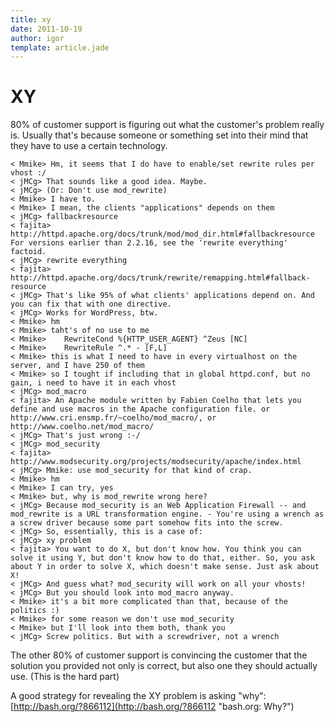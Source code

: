 ```yaml
---
title: xy
date: 2011-10-19
author: igor
template: article.jade
---
```


# XY

80% of customer support is figuring out what the customer's problem really is.
Usually that's because someone or something set into their mind that they have to use a certain technology.

```plain
< Mmike> Hm, it seems that I do have to enable/set rewrite rules per vhost :/
< jMCg> That sounds like a good idea. Maybe.
< jMCg> (Or: Don't use mod_rewrite)
< Mmike> I have to.
< Mmike> I mean, the clients "applications" depends on them
< jMCg> fallbackresource
< fajita> http://httpd.apache.org/docs/trunk/mod/mod_dir.html#fallbackresource For versions earlier than 2.2.16, see the 'rewrite everything' factoid.
< jMCg> rewrite everything
< fajita> http://httpd.apache.org/docs/trunk/rewrite/remapping.html#fallback-resource
< jMCg> That's like 95% of what clients' applications depend on. And you can fix that with one directive.
< jMCg> Works for WordPress, btw.
< Mmike> hm
< Mmike> taht's of no use to me
< Mmike>    RewriteCond %{HTTP_USER_AGENT} ^Zeus [NC]
< Mmike>    RewriteRule ^.* - [F,L]
< Mmike> this is what I need to have in every virtualhost on the server, and I have 250 of them
< Mmike> so I tought if including that in global httpd.conf, but no gain, i need to have it in each vhost
< jMCg> mod_macro
< fajita> An Apache module written by Fabien Coelho that lets you define and use macros in the Apache configuration file. or http://www.cri.ensmp.fr/~coelho/mod_macro/, or http://www.coelho.net/mod_macro/
< jMCg> That's just wrong :-/
< jMCg> mod_security
< fajita> http://www.modsecurity.org/projects/modsecurity/apache/index.html
< jMCg> Mmike: use mod_security for that kind of crap.
< Mmike> hm
< Mmike> I can try, yes
< Mmike> but, why is mod_rewrite wrong here?
< jMCg> Because mod_security is an Web Application Firewall -- and mod_rewrite is a URL transformation engine. - You're using a wrench as a screw driver because some part somehow fits into the screw.
< jMCg> So, essentially, this is a case of:
< jMCg> xy problem
< fajita> You want to do X, but don't know how. You think you can solve it using Y, but don't know how to do that, either. So, you ask about Y in order to solve X, which doesn't make sense. Just ask about X!
< jMCg> And guess what? mod_security will work on all your vhosts!
< jMCg> But you should look into mod_macro anyway.
< Mmike> it's a bit more complicated than that, because of the politics :)
< Mmike> for some reason we don't use mod_security
< Mmike> but I'll look into them both, thank you
< jMCg> Screw politics. But with a screwdriver, not a wrench
```

The other 80% of customer support is convincing the customer that the solution you provided not only is correct, but also one they should actually use. (This is the hard part)

A good strategy for revealing the XY problem is asking "why": [http://bash.org/?866112](http://bash.org/?866112 "bash.org: Why?")
